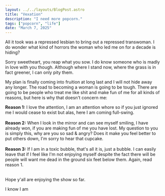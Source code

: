 ```yaml
---
layout: ../../layouts/BlogPost.astro
title: "Vexation"
description: "I need more popcorn."
tags: ["popcorn", "life"]
date: "March 7, 2025"
---
```


All it took was a repressed lesbian to bring out a repressed transwoman. I do wonder what kind of horrors the woman who led me on for a decade is hiding?

Sorry sweetheart, you reap what you sow. I do know someone who is madly in love with you though. Although where I stand now, where the grass is in fact greener, I can only pity them.

My plan is finally coming into fruition at long last and I will not hide away any longer. The road to becoming a woman is going to be tough. There are going to be people who treat me like shit and make fun of me for all kinds of reasons, but here is why that doesn't concern me:

<div class="reasons">
  <div class="reason">
    <strong>Reason 1:</strong> I love the attention, I am an attention whore so if you just ignored me I would cease to exist but alas, here I am coming full-swing.
  </div>
  <br>
  <div class="reason">
    <strong>Reason 2:</strong> When I look in the mirror and can see myself smiling, I have already won, if you are making fun of me you have lost. My question to you is simply this, why are you so sad & angry? Does it make you feel better to put others down, I'm sorry to hear that cupcake.
  </div>
  <br>
  <div class="reason">
    <strong>Reason 3:</strong> If I am in a toxic bubble, that's all it is, just a bubble. I can easily leave that if I feel like I'm not enjoying myself despite the fact there will be people will want me dead in the ground six feet below them. Again, read reason 1.
  </div>
</div>

<br>

Hope y'all are enjoying the show so far.

I know I am